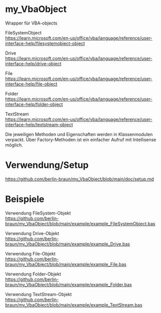 # my_VbaObject
Wrapper für VBA-objects

FileSystemObject <br>
https://learn.microsoft.com/en-us/office/vba/language/reference/user-interface-help/filesystemobject-object

Drive <br>
https://learn.microsoft.com/en-us/office/vba/language/reference/user-interface-help/drive-object

File <br>
https://learn.microsoft.com/en-us/office/vba/language/reference/user-interface-help/file-object

Folder <br>
https://learn.microsoft.com/en-us/office/vba/language/reference/user-interface-help/folder-object

TextStream <br>
https://learn.microsoft.com/en-us/office/vba/language/reference/user-interface-help/textstream-object

Die jeweiligen Methoden und Eigenschaften werden in Klassenmodulen verpackt. Über Factory-Methoden ist ein einfacher Aufruf mit Intellisense möglich.

# Verwendung/Setup
https://github.com/berlin-braun/my_VbaObject/blob/main/doc/setup.md

# Beispiele 
Verwendung FileSystem-Objekt<br>
https://github.com/berlin-braun/my_VbaObject/blob/main/example/example_FileSystemObject.bas

Verwendung Drive-Objekt<br>
https://github.com/berlin-braun/my_VbaObject/blob/main/example/example_Drive.bas

Verwendung File-Objekt<br>
https://github.com/berlin-braun/my_VbaObject/blob/main/example/example_File.bas

Verwendung Folder-Objekt<br>
https://github.com/berlin-braun/my_VbaObject/blob/main/example/example_Folder.bas

Verwendung TextStream-Objekt<br>
https://github.com/berlin-braun/my_VbaObject/blob/main/example/example_TextStream.bas
